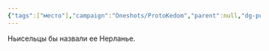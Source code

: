 ```yaml
---
{"tags":["место"],"campaign":"Oneshots/ProtoKedom","parent":null,"dg-publish":true,"permalink":"/nerland/","dgPassFrontmatter":true}
---
```


Ньисельцы бы назвали ее Нерланье.